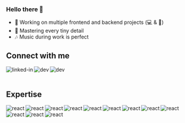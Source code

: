 ### Hello there 👋
- :space_invader: Working on multiple frontend and backend projects (:computer: & :iphone:)
- :mag_right: Mastering every tiny detail
- :notes: Music during work is perfect

## Connect with me
[<img align="left" alt="linked-in" src="https://img.shields.io/badge/LinkedIn-0077B5?style=for-the-badge&logo=linkedin&logoColor=white" />](https://www.linkedin.com/in/awedis)
[<img align="left" alt="dev" src="https://img.shields.io/badge/Medium-12100E?style=for-the-badge&logo=medium&logoColor=white" />](https://awedis.medium.com/)
[<img align="left" alt="dev" src="https://img.shields.io/badge/dev.to-0A0A0A?style=for-the-badge&logo=dev.to&logoColor=white" />](https://dev.to/@awedis/)

<br>
<br>

## Expertise
<img align="left" alt="react" src="https://img.shields.io/badge/React-20232A?style=for-the-badge&logo=react&logoColor=61DAFB" />
<img align="left" alt="react" src="https://img.shields.io/badge/React_Native-20232A?style=for-the-badge&logo=react&logoColor=61DAFB" />
<img align="left" alt="react" src="https://img.shields.io/badge/Redux-593D88?style=for-the-badge&logo=redux&logoColor=white" />
<img align="left" alt="react" src="https://img.shields.io/badge/Laravel-FF2D20?style=for-the-badge&logo=laravel&logoColor=white" />
<img align="left" alt="react" src="https://img.shields.io/badge/Amazon_AWS-232F3E?style=for-the-badge&logo=amazon-aws&logoColor=white" />
<img align="left" alt="react" src="https://img.shields.io/badge/Java-ED8B00?style=for-the-badge&logo=java&logoColor=white" />
<img align="left" alt="react" src="https://img.shields.io/badge/PHP-777BB4?style=for-the-badge&logo=php&logoColor=white" />
<img align="left" alt="react" src="https://img.shields.io/badge/Python-14354C?style=for-the-badge&logo=python&logoColor=white" />
<img align="left" alt="react" src="https://img.shields.io/badge/JavaScript-323330?style=for-the-badge&logo=javascript&logoColor=F7DF1E" />
<img align="left" alt="react" src="https://img.shields.io/badge/TypeScript-007ACC?style=for-the-badge&logo=typescript&logoColor=white" />
<img align="left" alt="react" src="https://img.shields.io/badge/Node.js-43853D?style=for-the-badge&logo=node.js&logoColor=white" />
<img align="left" alt="react" src="https://img.shields.io/badge/MySQL-00000F?style=for-the-badge&logo=mysql&logoColor=white" />
